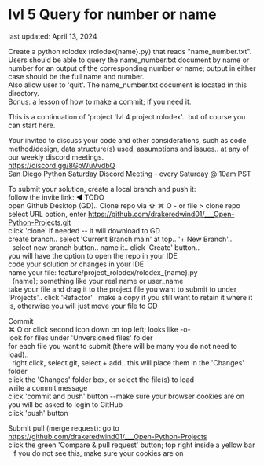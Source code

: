# lvl 5 Query for number or name
last updated: April 13, 2024

Create a python rolodex (rolodex{name}.py) that reads "name_number.txt".<br>
Users should be able to query the name_number.txt document by name or number for an output of the corresponding number or name; output in either case should be the full name and number. <br>
Also allow user to 'quit'. The name_number.txt document is located in this directory.<br>
Bonus: a lesson of how to make a commit; if you need it.

This is a continuation of 'project 'lvl 4 project rolodex'..  but of course you can start here.

Your invited to discuss your code and other considerations, such as code method/design, data structure(s) used, assumptions and issues.. at any of our weekly discord meetings. <br> 
https://discord.gg/8GpWuVvdbQ  
San Diego Python Saturday Discord Meeting  - every Saturday @ 10am PST

To submit your solution, create a local branch and push it:<br>
follow the invite link:  ◄ TODO<br>
open Github Desktop (GD)..   Clone repo via ⇧ ⌘ O   -  or file > clone repo<br>
select URL option, enter https://github.com/drakeredwind01/___Open-Python-Projects.git <br>
click 'clone' if needed -- it will download to GD <br>
create branch..  select 'Current Branch main' at top..   '+ New Branch'..<br>
&nbsp; select new branch button..  name it..  click 'Create' button..<br>
you will have the option to open the repo in your IDE<br>
code your solution or changes in your IDE<br>
name your file: 	feature/project_rolodex/rolodex_{name}.py <br>
&nbsp; {name}; something like your real name or user_name<br>
take your file and drag it to the project file you want to submit to under 'Projects'..  click 'Refactor'
&nbsp; make a copy if you still want to retain it where it is, otherwise you will just move your file to GD

Commit <br>
⌘ O  or click second icon down on top left; looks like -o-<br>
look for files under 'Unversioned files' folder<br>
for each file you want to submit (there will be many you do not need to load)..<br>
&nbsp; right click, select git, select + add..  this will place them in the 'Changes' folder<br>
click the 'Changes' folder box, or select the file(s) to load<br>
write a commit message<br>
click 'commit and push' button   --make sure your browser cookies are on<br>
you will be asked to login to GitHub<br>
click 'push' button   

Submit pull (merge request): 
go to https://github.com/drakeredwind01/___Open-Python-Projects <br> 
click the green 'Compare & pull request' button; top right inside a yellow bar<br> 
&nbsp; if you do not see this, make sure your cookies are on

